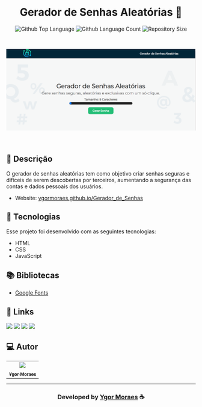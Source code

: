 <h1 align="center">
  Gerador de Senhas Aleatórias 🔐
</h1>

 <p align="center">
  <img alt="Github Top Language" src="https://img.shields.io/github/languages/top/YgorMoraes/Gerador_de_Senhas?color=00FFFB">
  <img alt="Github Language Count" src="https://img.shields.io/github/languages/count/YgorMoraes/Gerador_de_Senhas?color=00FFFB">
  <img alt="Repository Size" src="https://img.shields.io/github/repo-size/YgorMoraes/Gerador_de_Senhas?color=00FFFB">
</p>

<br>

![Resultado final do projeto](https://raw.githubusercontent.com/YgorMoraes/Gerador_de_Senhas/master/assets/Gerador_de_Senhas.png)

<br>

## 📝 Descrição 

O gerador de senhas aleatórias tem como objetivo criar senhas seguras e difíceis de serem descobertas por terceiros, aumentando a segurança das contas e dados pessoais dos usuários. 

- Website: [ygormoraes.github.io/Gerador_de_Senhas](https://ygormoraes.github.io/Gerador_de_Senhas/)

## 🚀 Tecnologias

Esse projeto foi desenvolvido com as seguintes tecnologias:

- HTML
- CSS
- JavaScript

## 📚 Bibliotecas

- [Google Fonts](https://fonts.google.com/)

## 🔗 Links

<p align="left">
 
 <a href="https://www.linkedin.com/in/ygormoraes/" target="_blank"><img src="https://img.shields.io/badge/-LinkedIn-%230077B5?style=for-the-badge&logo=linkedin&logoColor=white" target="_blank"></a> 
  <a href="https://ygormoraes.vercel.app" target="_blank"><img src="https://img.shields.io/badge/meu_portfolio-rgb(25, 27, 30)?style=for-the-badge&logo=ko-fi&logoColor=white" target="_blank"></a>
  <a href="https://www.instagram.com/ygor_moraes/" target="_blank"><img src="https://img.shields.io/badge/-Instagram-%23E4405F?style=for-the-badge&logo=instagram&logoColor=white" target="_blank"></a>
  <a href = "mailto:ygorluizmoraes@gmail.com"><img src="https://img.shields.io/badge/-Gmail-%23333?style=for-the-badge&logo=gmail&logoColor=white" target="_blank"></a>


 </p>

## 💻 Autor<br>
<table>
  <tr>
    <td align="center">
      <a href="https://github.com/YgorMoraes">
        <img src="https://avatars.githubusercontent.com/u/89086125?s=96&v=4" width="100px;" /><br>
        <sub>
          <b>Ygor Moraes</b>
        </sub>
      </a>
    </td>
  </tr>
</table>

-----

  <h3 align="center"> Developed by <a href="https://www.linkedin.com/in/ygormoraes/">Ygor Moraes</a> ☕</h3>
